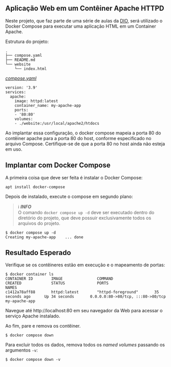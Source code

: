 ## Aplicação Web em um Contêiner Apache HTTPD
Neste projeto, que faz parte de uma série de aulas da [DIO](https://www.dio.me/), será utilizado o Docker Compose para executar uma aplicação HTML em um Container Apache.


Estrutura do projeto:
```
.
├── compose.yaml
├── README.md
└── website
    └── index.html
```

[_compose.yaml_](compose.yaml)
```
version: '3.9'
services:
  apache:
    image: httpd:latest
    container_name: my-apache-app
    ports:
    - '80:80'
    volumes:
    - ./website:/usr/local/apache2/htdocs
```

Ao implantar essa configuração, o docker compose mapeia a porta 80 do contêiner apache para a porta 80 do host, conforme especificado no arquivo Compose. Certifique-se de que a porta 80 no host ainda não esteja em uso.

## Implantar com Docker Compose

A primeira coisa que deve ser feita é instalar o Docker Compose:
```
apt install docker-compose
```
Depois de instalado, execute o compose em segundo plano:

> ℹ️ **_INFO_**  
> O comando `docker compose up -d` deve ser executado dentro do diretório do projeto, que deve possuir exclusivamente todos os arquivos do projeto.

```
$ docker compose up -d
Creating my-apache-app    ... done
```


## Resultado Esperado

Verifique se os contêineres estão em execução e o mapeamento de portas:
```
$ docker container ls
CONTAINER ID        IMAGE               COMMAND                  CREATED             STATUS              PORTS                               NAMES
c1412a78aff88       httpd:latest        "httpd-foreground"       35 seconds ago      Up 34 seconds       0.0.0.0:80->80/tcp, :::80->80/tcp   my-apache-app
```

Navegue até http://localhost:80 em seu navegador da Web para acessar o serviço Apache instalado.

Ao fim, pare e remova os contêiner.

```
$ docker compose down
```

Para excluir todos os dados, remova todos os _named volumes_ passando os argumentos `-v`:
```
$ docker compose down -v
```
